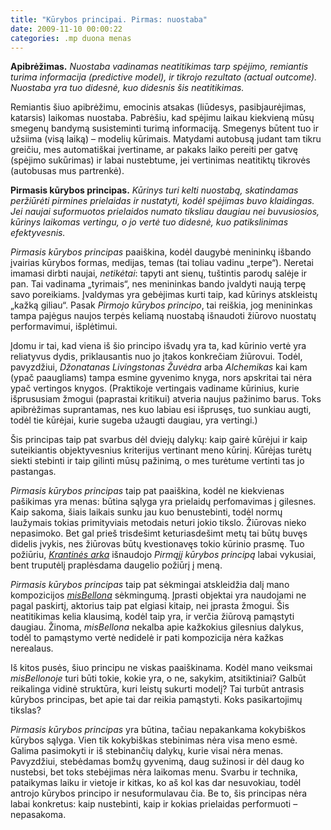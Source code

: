 ```yaml
---
title: "Kūrybos principai. Pirmas: nuostaba"
date: 2009-11-10 00:00:22
categories: .mp duona menas
---
```


**Apibrėžimas.** *Nuostaba vadinamas neatitikimas tarp spėjimo, remiantis turima informacija (predictive model), ir tikrojo rezultato (actual outcome). Nuostaba yra tuo didesnė, kuo didesnis šis neatitikimas.*

Remiantis šiuo apibrėžimu, emocinis atsakas (liūdesys, pasibjaurėjimas, katarsis) laikomas nuostaba. Pabrėšiu, kad spėjimu laikau kiekvieną mūsų smegenų bandymą susisteminti turimą informaciją. Smegenys būtent tuo ir užsiima (visą laiką) – modelių kūrimais. Matydami autobusą judant tam tikru greičiu, mes automatiškai įvertiname, ar pakaks laiko pereiti per gatvę (spėjimo sukūrimas) ir labai nustebtume, jei vertinimas neatitiktų tikrovės (autobusas mus partrenkė).

**Pirmasis kūrybos principas.** *Kūrinys turi kelti nuostabą, skatindamas peržiūrėti pirmines prielaidas ir nustatyti, kodėl spėjimas buvo klaidingas. Jei naujai suformuotos prielaidos numato tiksliau daugiau nei buvusiosios, kūrinys laikomas vertingu, o jo vertė tuo didesnė, kuo patikslinimas efektyvesnis.*

*Pirmasis kūrybos principas* paaiškina, kodėl daugybė menininkų išbando įvairias kūrybos formas, medijas, temas (tai toliau vadinu „terpe“). Neretai imamasi dirbti naujai, *netikėtai*: tapyti ant sienų, tuštintis parodų salėje ir pan. Tai vadinama „tyrimais“, nes menininkas bando įvaldyti naują terpę savo poreikiams. Įvaldymas yra gebėjimas kurti taip, kad kūrinys atskleistų „kažką giliau“. Pasak *Pirmojo kūrybos principo*, tai reiškia, jog menininkas tampa pajėgus naujos terpės keliamą nuostabą išnaudoti žiūrovo nuostatų performavimui, išplėtimui.

Įdomu ir tai, kad viena iš šio principo išvadų yra ta, kad kūrinio vertė yra reliatyvus dydis, priklausantis nuo jo įtakos konkrečiam žiūrovui. Todėl, pavyzdžiui, *Džonatanas Livingstonas Žuvėdra* arba *Alchemikas* kai kam (ypač paaugliams) tampa esmine gyvenimo knyga, nors apskritai tai nėra ypač vertingos knygos. (Praktikoje vertingais vadiname kūrinius, kurie išprususiam žmogui (paprastai kritikui) atveria naujus pažinimo barus. Toks apibrėžimas suprantamas, nes kuo labiau esi išprusęs, tuo sunkiau augti, todėl tie kūrėjai, kurie sugeba užaugti daugiau, yra vertingi.)

Šis principas taip pat svarbus dėl dviejų dalykų: kaip gairė kūrėjui ir kaip suteikiantis objektyvesnius kriterijus vertinant meno kūrinį. Kūrėjas turėtų siekti stebinti ir taip gilinti mūsų pažinimą, o mes turėtume vertinti tas jo pastangas.

*Pirmasis kūrybos principas* taip pat paaiškina, kodėl ne kiekvienas pašikimas yra menas: būtina sąlyga yra prielaidų perfomavimas į gilesnes. Kaip sakoma, šiais laikais sunku jau kuo benustebinti, todėl normų laužymais tokias primityviais metodais neturi jokio tikslo. Žiūrovas nieko nepasimoko. Bet gal prieš trisdešimt keturiasdešimt metų tai būtų buvęs didelis įvykis, nes žiūrovas būtų kvestionavęs tokio kūrinio prasmę. Tuo požiūriu, *[Krantinės arka](http://jonaskubilius.mp/blog/arka)* išnaudojo *Pirmąjį kūrybos principą* labai vykusiai, bent truputėlį praplėsdama daugelio požiūrį į meną.

*Pirmasis kūrybos principas* taip pat sėkmingai atskleidžia dalį mano kompozicijos *[misBellona](http://jonaskubilius.mp/blog/misbellona)* sėkmingumą. Įprasti objektai yra naudojami ne pagal paskirtį, aktorius taip pat elgiasi kitaip, nei įprasta žmogui. Šis neatitikimas kelia klausimą, kodėl taip yra, ir verčia žiūrovą pamąstyti daugiau. Žinoma, *misBellona* nekalba apie kažkokius gilesnius dalykus, todėl to pamąstymo vertė nedidelė ir pati kompozicija nėra kažkas nerealaus.

Iš kitos pusės, šiuo principu ne viskas paaiškinama. Kodėl mano veiksmai *misBellonoje* turi būti tokie, kokie yra, o ne, sakykim, atsitiktiniai? Galbūt reikalinga vidinė struktūra, kuri leistų sukurti modelį? Tai turbūt antrasis kūrybos principas, bet apie tai dar reikia pamąstyti. Koks pasikartojimų tikslas?

*Pirmasis kūrybos principas* yra būtina, tačiau nepakankama kokybiškos kūrybos sąlyga. Vien tik kokybiškas stebinimas nėra visa meno esmė. Galima pasimokyti ir iš stebinančių dalykų, kurie visai nėra menas. Pavyzdžiui, stebėdamas bomžų gyvenimą, daug sužinosi ir dėl daug ko nustebsi, bet toks stebėjimas nėra laikomas menu. Svarbu ir technika, pataikymas laiku ir vietoje ir kitkas, ko aš kol kas dar nesuvokiau, todėl antrojo kūrybos principo ir nesuformulavau čia. Be to, šis principas nėra labai konkretus: kaip nustebinti, kaip ir kokias prielaidas performuoti – nepasakoma.
